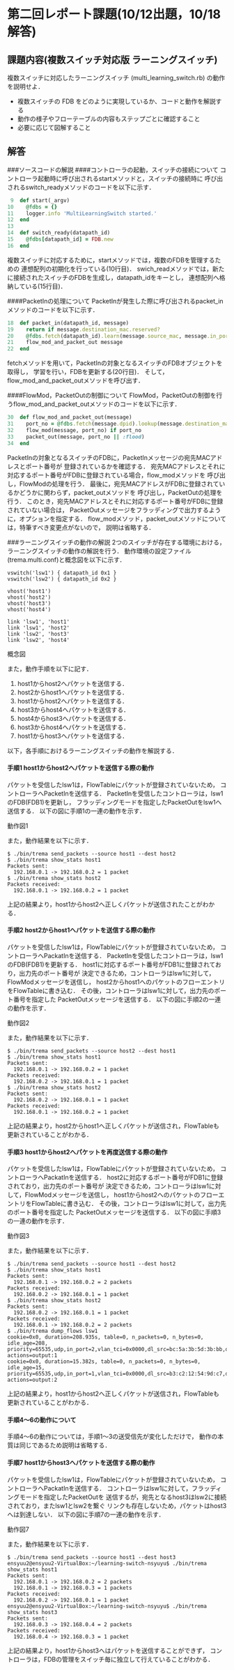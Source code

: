 # 第二回レポート課題(10/12出題，10/18解答)
## 課題内容(複数スイッチ対応版 ラーニングスイッチ)
複数スイッチに対応したラーニングスイッチ (multi_learning_switch.rb) の動作を説明せよ．

* 複数スイッチの FDB をどのように実現しているか、コードと動作を解説する
* 動作の様子やフローテーブルの内容もステップごとに確認すること
* 必要に応じて図解すること
## 解答
###ソースコードの解説
####コントローラの起動，スイッチの接続について
コントローラ起動時に呼び出されるstartメソッドと，スイッチの接続時に
呼び出されるswitch_readyメソッドのコードを以下に示す．
```ruby
 9  def start(_argv)
10    @fdbs = {}
11    logger.info 'MultiLearningSwitch started.'
12  end
13
14  def switch_ready(datapath_id)
15    @fdbs[datapath_id] = FDB.new
16  end
```
複数スイッチに対応するために，startメソッドでは，複数のFDBを管理するための
連想配列の初期化を行っている(10行目)．
swich_readメソッドでは，新たに接続されたスイッチのFDBを生成し，datapath_idをキーとし，
連想配列へ格納している(15行目)．

####PacketInの処理について
PacketInが発生した際に呼び出されるpacket_inメソッドのコードを以下に示す．
```ruby
18  def packet_in(datapath_id, message)
19    return if message.destination_mac.reserved?
20    @fdbs.fetch(datapath_id).learn(message.source_mac, message.in_port)
21    flow_mod_and_packet_out message
22  end
```
fetchメソッドを用いて，PacketInの対象となるスイッチのFDBオブジェクトを取得し，
学習を行い，FDBを更新する(20行目)．
そして，flow_mod_and_packet_outメソッドを呼び出す．

####FlowMod，PacketOutの制御について
FlowMod，PacketOutの制御を行うflow_mod_and_packet_outメソッドのコードを以下に示す．
```ruby
30  def flow_mod_and_packet_out(message)
31    port_no = @fdbs.fetch(message.dpid).lookup(message.destination_mac)
32    flow_mod(message, port_no) if port_no
33    packet_out(message, port_no || :flood)
34  end
```
PacketInの対象となるスイッチのFDBに，PacketInメッセージの宛先MACアドレスとポート番号が
登録されているかを確認する．
宛先MACアドレスとそれに対応するポート番号がFDBに登録されている場合，flow_modメソッドを
呼び出し，FlowModの処理を行う．
最後に，宛先MACアドレスがFDBに登録されているかどうかに関わらず，packet_outメソッドを
呼び出し，PacketOutの処理を行う．
このとき，宛先MACアドレスとそれに対応するポート番号がFDBに登録されていない場合は，
PacketOutメッセージをフラッディングで出力するように，オプションを指定する．
flow_modメソッド，packet_outメソッドについては，特筆すべき変更点がないので，
説明は省略する．

###ラーニングスイッチの動作の解説
2つのスイッチが存在する環境における，ラーニングスイッチの動作の解説を行う．
動作環境の設定ファイル(trema.multi.conf)と概念図を以下に示す．
```
vswitch('lsw1') { datapath_id 0x1 }
vswitch('lsw2') { datapath_id 0x2 }

vhost('host1')
vhost('host2')
vhost('host3')
vhost('host4')

link 'lsw1', 'host1'
link 'lsw1', 'host2'
link 'lsw2', 'host3'
link 'lsw2', 'host4'
```

概念図

また，動作手順を以下に記す．

1. host1からhost2へパケットを送信する．
2. host2からhost1へパケットを送信する．
3. host1からhost2へパケットを送信する．
4. host3からhost4へパケットを送信する．
5. host4からhost3へパケットを送信する．
6. host3からhost4へパケットを送信する．
7. host1からhost3へパケットを送信する．

以下，各手順におけるラーニングスイッチの動作を解説する．

#### 手順1 host1からhost2へパケットを送信する際の動作
パケットを受信したlsw1は，FlowTableにパケットが登録されていないため，
コントローラへPacketInを送信する．
PacketInを受信したコントローラは，lsw1のFDB(FDB1)を更新し，
フラッディングモードを指定したPacketOutをlsw1へ送信する．
以下の図に手順1の一連の動作を示す．

動作図1

また，動作結果を以下に示す．
```
$ ./bin/trema send_packets --source host1 --dest host2
$ ./bin/trema show_stats host1
Packets sent:
  192.168.0.1 -> 192.168.0.2 = 1 packet
$ ./bin/trema show_stats host2
Packets received:
  192.168.0.1 -> 192.168.0.2 = 1 packet
```
上記の結果より，host1からhost2へ正しくパケットが送信されたことがわかる．

#### 手順2 host2からhost1へパケットを送信する際の動作
パケットを受信したlsw1は，FlowTableにパケットが登録されていないため，
コントローラへPackatInを送信する．
PacketInを受信したコントローラは，lsw1のFDB(FDB1)を更新する．
host1に対応するポート番号がFDB1に登録されており，出力先のポート番号が
決定できるため，コントローラはlsw1に対して，FlowModメッセージを送信し，
host2からhost1へのパケットのフローエントリをFlowTableに書き込む．
その後，コントローラはlsw1に対して，出力先のポート番号を指定した
PacketOutメッセージを送信する．
以下の図に手順2の一連の動作を示す．

動作図2

また，動作結果を以下に示す．
```
$ ./bin/trema send_packets --source host2 --dest host1
$ ./bin/trema show_stats host1
Packets sent:
  192.168.0.1 -> 192.168.0.2 = 1 packet
Packets received:
  192.168.0.2 -> 192.168.0.1 = 1 packet
$ ./bin/trema show_stats host2
Packets sent:
  192.168.0.2 -> 192.168.0.1 = 1 packet
Packets received:
  192.168.0.1 -> 192.168.0.2 = 1 packet
```
上記の結果より，host2からhost1へ正しくパケットが送信され，FlowTableも
更新されていることがわかる．

#### 手順3 host1からhost2へパケットを再度送信する際の動作
パケットを受信したlsw1は，FlowTableにパケットが登録されていないため，
コントローラへPackatInを送信する．
host2に対応するポート番号がFDB1に登録されており，出力先のポート番号が
決定できるため，コントローラはlsw1に対して，FlowModメッセージを送信し，
host1からhost2へのパケットのフローエントリをFlowTableに書き込む．
その後，コントローラはlsw1に対して，出力先のポート番号を指定した
PacketOutメッセージを送信する．
以下の図に手順3の一連の動作を示す．

動作図3

また，動作結果を以下に示す．
```
$ ./bin/trema send_packets --source host1 --dest host2
$ ./bin/trema show_stats host1
Packets sent:
  192.168.0.1 -> 192.168.0.2 = 2 packets
Packets received:
  192.168.0.2 -> 192.168.0.1 = 1 packet
$ ./bin/trema show_stats host2
Packets sent:
  192.168.0.2 -> 192.168.0.1 = 1 packet
Packets received:
  192.168.0.1 -> 192.168.0.2 = 2 packets
$ ./bin/trema dump_flows lsw1
cookie=0x0, duration=208.935s, table=0, n_packets=0, n_bytes=0, idle_age=208, priority=65535,udp,in_port=2,vlan_tci=0x0000,dl_src=bc:5a:3b:5d:3b:bb,dl_dst=b3:c2:12:54:9d:c7,nw_src=192.168.0.2,nw_dst=192.168.0.1,nw_tos=0,tp_src=0,tp_dst=0 actions=output:1
cookie=0x0, duration=15.382s, table=0, n_packets=0, n_bytes=0, idle_age=15, priority=65535,udp,in_port=1,vlan_tci=0x0000,dl_src=b3:c2:12:54:9d:c7,dl_dst=bc:5a:3b:5d:3b:bb,nw_src=192.168.0.1,nw_dst=192.168.0.2,nw_tos=0,tp_src=0,tp_dst=0 actions=output:2
```
上記の結果より，host1からhost2へ正しくパケットが送信され，FlowTableも
更新されていることがわかる．

#### 手順4〜6の動作について
手順4〜6の動作については，手順1〜3の送受信先が変化しただけで，
動作の本質は同じであるため説明は省略する．

#### 手順7 host1からhost3へパケットを送信する際の動作
パケットを受信したlsw1は，FlowTableにパケットが登録されていないため，
コントローラへPackatInを送信する．
コントローラはlsw1に対して，フラッディングモードを指定したPacketOutを
送信するが，宛先となるhost3はlsw2に接続されており，またlsw1とlsw2を繋ぐ
リンクも存在しないため，パケットはhost3へは到達しない．
以下の図に手順7の一連の動作を示す．

動作図7

また，動作結果を以下に示す．
```
$ ./bin/trema send_packets --source host1 --dest host3
ensyuu2@ensyuu2-VirtualBox:~/learning-switch-nsyuyu$ ./bin/trema show_stats host1
Packets sent:
  192.168.0.1 -> 192.168.0.2 = 2 packets
  192.168.0.1 -> 192.168.0.3 = 1 packets
Packets received:
  192.168.0.2 -> 192.168.0.1 = 1 packet
ensyuu2@ensyuu2-VirtualBox:~/learning-switch-nsyuyu$ ./bin/trema show_stats host3
Packets sent:
  192.168.0.3 -> 192.168.0.4 = 2 packets
Packets received:
  192.168.0.4 -> 192.168.0.3 = 1 packet
```
上記の結果より，host1からhost3へはパケットを送信することができず，
コントローラは，FDBの管理をスイッチ毎に独立して行えていることがわかる．
